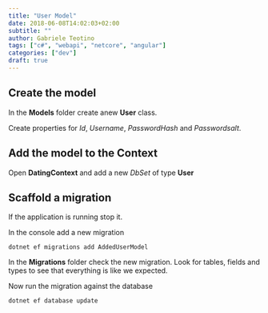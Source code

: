 ```yaml
---
title: "User Model"
date: 2018-06-08T14:02:03+02:00
subtitle: ""
author: Gabriele Teotino
tags: ["c#", "webapi", "netcore", "angular"]
categories: ["dev"]
draft: true
---
```


## Create the model

In the **Models** folder create anew **User** class.

Create properties for *Id*, *Username*, *PasswordHash* and *Passwordsalt*.

## Add the model to the Context
Open **DatingContext** and add a  new *DbSet* of type **User**

## Scaffold a migration

If the application is running stop it.

In the console add a new migration

```shell
dotnet ef migrations add AddedUserModel
```

In the **Migrations** folder check the new migration. Look for tables, fields and types to see that everything is like we expected.

Now run the migration against the database

```shell
dotnet ef database update
```
